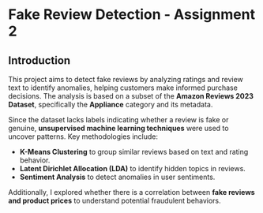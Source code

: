 # Fake Review Detection - Assignment 2  

## Introduction  

This project aims to detect fake reviews by analyzing ratings and review text to identify anomalies, helping customers make informed purchase decisions. The analysis is based on a subset of the **Amazon Reviews 2023 Dataset**, specifically the **Appliance** category and its metadata.  

Since the dataset lacks labels indicating whether a review is fake or genuine, **unsupervised machine learning techniques** were used to uncover patterns. Key methodologies include:  

- **K-Means Clustering** to group similar reviews based on text and rating behavior.  
- **Latent Dirichlet Allocation (LDA)** to identify hidden topics in reviews.  
- **Sentiment Analysis** to detect anomalies in user sentiments.  

Additionally, I explored whether there is a correlation between **fake reviews and product prices** to understand potential fraudulent behaviors.  

